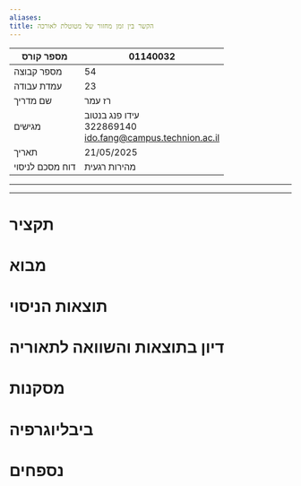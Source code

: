 ```yaml
---
aliases: 
title: הקשר בין זמן מחזור של מטוטלת לאורכה
---
```


| מספר קורס       | 01140032                                                      |
| --------------- | ------------------------------------------------------------- |
| מספר קבוצה      | 54                                                            |
| עמדת עבודה      | 23                                                            |
| שם מדריך        | רז עמר                                                        |
| מגישים          | עידו פנג בנטוב<br>322869140<br>ido.fang@campus.technion.ac.il |
| תאריך           | 21/05/2025                                                    |
| דוח מסכם לניסוי | מהירות רגעית                                                  |


<div><hr><hr></div>

# תקציר

# מבוא

# תוצאות הניסוי

# דיון בתוצאות והשוואה לתאוריה

# מסקנות

# ביבליוגרפיה

# נספחים
